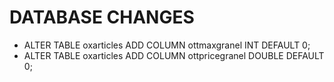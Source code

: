 # DATABASE CHANGES 
* ALTER TABLE oxarticles ADD COLUMN ottmaxgranel INT DEFAULT 0;
* ALTER TABLE oxarticles ADD COLUMN ottpricegranel DOUBLE DEFAULT 0;
